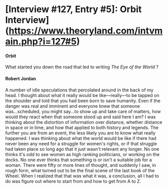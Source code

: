 # [Interview #127, Entry #5]: Orbit Interview](https://www.theoryland.com/intvmain.php?i=127#5)

#### Orbit

What started you down the road that led to writing
*The Eye of the World*
?

#### Robert Jordan

A number of idle speculations that percolated around in the back of my head. I thought about what it really would be like—really—to be tapped on the shoulder and told that you had been born to save humanity. Even if the danger was real and imminent and everyone knew that someone was...scheduled, you might say...to show up and take care of matters, how would they react when that someone stood up and said here I am? I was thinking about the distortion of information over distance, whether distance in space or in time, and how that applied to both history and legends. The further you are from an event, the less likely you are to know what really happened. I was thinking about what the world would be like if there had never been any need for a struggle for women's rights, or if that struggle had taken place so long ago that it just wasn't relevant any longer. No one thinks it's odd to see women as high ranking politicians, or working on the docks. No one ever thinks that something is or isn't a suitable job for a woman. There were fifty or more lines of thought, and suddenly I saw, in rough form, what turned out to be the final scene of the last book of the Wheel. When I realized that that was what it was, a conclusion, all I had to do was figure out where to start from and how to get from A to Z.

